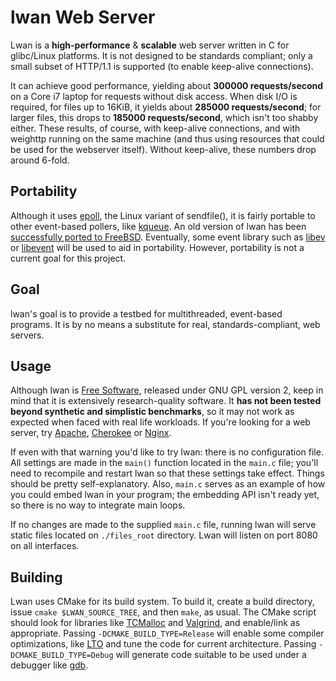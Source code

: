 lwan Web Server
===============

Lwan is a **high-performance** & **scalable** web server written in C for glibc/Linux platforms.  It is not designed to be standards compliant; only a small subset of HTTP/1.1 is supported (to enable keep-alive connections).

It can achieve good performance, yielding about **300000 requests/second** on a Core i7 laptop for requests without disk access. When disk I/O is required, for files up to 16KiB, it yields about **285000 requests/second**; for larger files, this drops to **185000 requests/second**, which isn't too shabby either. These results, of course, with keep-alive connections, and with weighttp running on the same machine (and thus using resources that could be used for the webserver itself).  Without keep-alive, these numbers drop around 6-fold.

Portability
-----------

Although it uses [epoll](https://en.wikipedia.org/wiki/Epoll), the Linux variant of sendfile(), it is fairly portable to other event-based pollers, like [kqueue](https://en.wikipedia.org/wiki/Kqueue).  An old version of lwan has been [successfully ported to FreeBSD](https://github.com/rakuco/lwan/tree/kqueue-port).  Eventually, some event library such as [libev](http://libev.schmorp.de) or [libevent](http://libevent.org) will be used to aid in portability.  However, portability is not a current goal for this project.

Goal
----

lwan's goal is to provide a testbed for multithreaded, event-based programs.  It is by no means a substitute for real, standards-compliant, web servers.

Usage
-----

Although lwan is [Free Software](http://www.gnu.org/philosophy/free-sw.html), released under GNU GPL version 2, keep in mind that it is extensively research-quality software.  It **has not been tested beyond synthetic and simplistic benchmarks**, so it may not work as expected when faced with real life workloads.  If you're looking for a web server, try [Apache](http://apache.org), [Cherokee](http://www.cherokee-project.com) or [Nginx](http://nginx.org).

If even with that warning you'd like to try lwan: there is no configuration file.  All settings are made in the `main()` function located in the `main.c` file; you'll need to recompile and restart lwan so that these settings take effect.  Things should be pretty self-explanatory.  Also, `main.c` serves as an example of how you could embed lwan in your program; the embedding API isn't ready yet, so there is no way to integrate main loops.

If no changes are made to the supplied `main.c` file, running lwan will serve static files located on `./files_root` directory.  Lwan will listen on port 8080 on all interfaces.

Building
--------

Lwan uses CMake for its build system. To build it, create a build directory, issue `cmake $LWAN_SOURCE_TREE`, and then `make`, as usual. The CMake script should look for libraries like [TCMalloc](https://code.google.com/p/gperftools/) and [Valgrind](http://valgrind.org), and enable/link as appropriate. Passing `-DCMAKE_BUILD_TYPE=Release` will enable some compiler optimizations, like [LTO](http://gcc.gnu.org/wiki/LinkTimeOptimization) and tune the code for current architecture. Passing `-DCMAKE_BUILD_TYPE=Debug` will generate code suitable to be used under a debugger like [gdb](http://www.gnu.org/software/gdb/).
